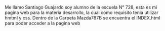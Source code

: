 Me llamo Santiago Guajardo soy alumno de la escuela N° 728, esta es mi pagina web para la materia desarrollo, la cual como requisito tenia utilizar hmtml y css.
Dentro de la Carpeta Mazda787B se encuentra el INDEX.html para poder acceder a la pagina web
